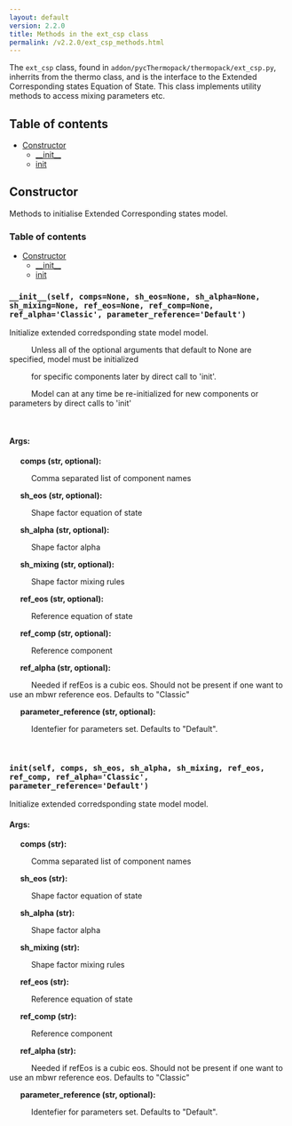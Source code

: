 ```yaml
---
layout: default
version: 2.2.0
title: Methods in the ext_csp class
permalink: /v2.2.0/ext_csp_methods.html
---
```


<!--- 
Generated at: 2023-09-28T21:06:29.071574
This is an auto-generated file, generated using the script at thermopack/addon/pyUtils/docs/markdown_from_docstrings.py
The file is created by parsing the docstrings of the methods in the 
ext_csp class. For instructions on how to use the parser routines, see the
file thermopack/addon/pyUtils/docs/markdown_from_docstrings.py--->

The `ext_csp` class, found in `addon/pycThermopack/thermopack/ext_csp.py`, inherrits from the thermo class, and  is the interface to the 
Extended Corresponding states Equation of State. This class implements utility methods to access mixing parameters etc.

## Table of contents
  * [Constructor](#constructor)
    * [\_\_init\_\_](#__init__self-compsnone-sh_eosnone-sh_alphanone-sh_mixingnone-ref_eosnone-ref_compnone-ref_alphaclassic-parameter_referencedefault)
    * [init](#initself-comps-sh_eos-sh_alpha-sh_mixing-ref_eos-ref_comp-ref_alphaclassic-parameter_referencedefault)

## Constructor

Methods to initialise Extended Corresponding states model.

### Table of contents
  * [Constructor](#constructor)
    * [\_\_init\_\_](#__init__self-compsnone-sh_eosnone-sh_alphanone-sh_mixingnone-ref_eosnone-ref_compnone-ref_alphaclassic-parameter_referencedefault)
    * [init](#initself-comps-sh_eos-sh_alpha-sh_mixing-ref_eos-ref_comp-ref_alphaclassic-parameter_referencedefault)


### `__init__(self, comps=None, sh_eos=None, sh_alpha=None, sh_mixing=None, ref_eos=None, ref_comp=None, ref_alpha='Classic', parameter_reference='Default')`
Initialize extended corredsponding state model model.

&nbsp;&nbsp;&nbsp;&nbsp; &nbsp;&nbsp;&nbsp;&nbsp; Unless all of the optional arguments that default to None are specified, model must be initialized

&nbsp;&nbsp;&nbsp;&nbsp; &nbsp;&nbsp;&nbsp;&nbsp; for specific components later by direct call to 'init'.

&nbsp;&nbsp;&nbsp;&nbsp; &nbsp;&nbsp;&nbsp;&nbsp; Model can at any time be re-initialized for new components or parameters by direct calls to 'init'

&nbsp;&nbsp;&nbsp;&nbsp; &nbsp;&nbsp;&nbsp;&nbsp; 

#### Args:

&nbsp;&nbsp;&nbsp;&nbsp; **comps (str, optional):** 

&nbsp;&nbsp;&nbsp;&nbsp; &nbsp;&nbsp;&nbsp;&nbsp;  Comma separated list of component names

&nbsp;&nbsp;&nbsp;&nbsp; **sh_eos (str, optional):** 

&nbsp;&nbsp;&nbsp;&nbsp; &nbsp;&nbsp;&nbsp;&nbsp;  Shape factor equation of state

&nbsp;&nbsp;&nbsp;&nbsp; **sh_alpha (str, optional):** 

&nbsp;&nbsp;&nbsp;&nbsp; &nbsp;&nbsp;&nbsp;&nbsp;  Shape factor alpha

&nbsp;&nbsp;&nbsp;&nbsp; **sh_mixing (str, optional):** 

&nbsp;&nbsp;&nbsp;&nbsp; &nbsp;&nbsp;&nbsp;&nbsp;  Shape factor mixing rules

&nbsp;&nbsp;&nbsp;&nbsp; **ref_eos (str, optional):** 

&nbsp;&nbsp;&nbsp;&nbsp; &nbsp;&nbsp;&nbsp;&nbsp;  Reference equation of state

&nbsp;&nbsp;&nbsp;&nbsp; **ref_comp (str, optional):** 

&nbsp;&nbsp;&nbsp;&nbsp; &nbsp;&nbsp;&nbsp;&nbsp;  Reference component

&nbsp;&nbsp;&nbsp;&nbsp; **ref_alpha (str, optional):** 

&nbsp;&nbsp;&nbsp;&nbsp; &nbsp;&nbsp;&nbsp;&nbsp;  Needed if refEos is a cubic eos. Should not be present if one want to use an mbwr reference eos. Defaults to "Classic"

&nbsp;&nbsp;&nbsp;&nbsp; **parameter_reference (str, optional):** 

&nbsp;&nbsp;&nbsp;&nbsp; &nbsp;&nbsp;&nbsp;&nbsp;  Identefier for parameters set. Defaults to "Default".

&nbsp;&nbsp;&nbsp;&nbsp; &nbsp;&nbsp;&nbsp;&nbsp; 

### `init(self, comps, sh_eos, sh_alpha, sh_mixing, ref_eos, ref_comp, ref_alpha='Classic', parameter_reference='Default')`
Initialize extended corredsponding state model model.

#### Args:

&nbsp;&nbsp;&nbsp;&nbsp; **comps (str):** 

&nbsp;&nbsp;&nbsp;&nbsp; &nbsp;&nbsp;&nbsp;&nbsp;  Comma separated list of component names

&nbsp;&nbsp;&nbsp;&nbsp; **sh_eos (str):** 

&nbsp;&nbsp;&nbsp;&nbsp; &nbsp;&nbsp;&nbsp;&nbsp;  Shape factor equation of state

&nbsp;&nbsp;&nbsp;&nbsp; **sh_alpha (str):** 

&nbsp;&nbsp;&nbsp;&nbsp; &nbsp;&nbsp;&nbsp;&nbsp;  Shape factor alpha

&nbsp;&nbsp;&nbsp;&nbsp; **sh_mixing (str):** 

&nbsp;&nbsp;&nbsp;&nbsp; &nbsp;&nbsp;&nbsp;&nbsp;  Shape factor mixing rules

&nbsp;&nbsp;&nbsp;&nbsp; **ref_eos (str):** 

&nbsp;&nbsp;&nbsp;&nbsp; &nbsp;&nbsp;&nbsp;&nbsp;  Reference equation of state

&nbsp;&nbsp;&nbsp;&nbsp; **ref_comp (str):** 

&nbsp;&nbsp;&nbsp;&nbsp; &nbsp;&nbsp;&nbsp;&nbsp;  Reference component

&nbsp;&nbsp;&nbsp;&nbsp; **ref_alpha (str):** 

&nbsp;&nbsp;&nbsp;&nbsp; &nbsp;&nbsp;&nbsp;&nbsp;  Needed if refEos is a cubic eos. Should not be present if one want to use an mbwr reference eos. Defaults to "Classic"

&nbsp;&nbsp;&nbsp;&nbsp; **parameter_reference (str, optional):** 

&nbsp;&nbsp;&nbsp;&nbsp; &nbsp;&nbsp;&nbsp;&nbsp;  Identefier for parameters set. Defaults to "Default".

&nbsp;&nbsp;&nbsp;&nbsp; &nbsp;&nbsp;&nbsp;&nbsp; 

